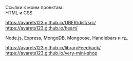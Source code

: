 Ссылки к моим проектам :  
HTML и CSS  

https://avarets123.github.io/UBER/dist/src/  
https://avarets123.github.io/heart/   
  
Node.js, Express, MongoDB, Mongoose, Handlebars и тд.  

https://avarets123.github.io/libraryFeedback/  
https://avarets123.github.io/very-mini-shop
